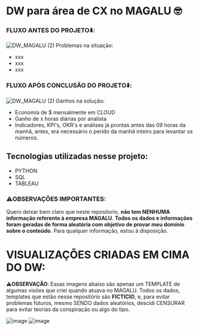 # DW para área de CX no MAGALU 🤓

### FLUXO ANTES DO PROJETO⬇️:
![DW_MAGALU (2)](https://user-images.githubusercontent.com/78058494/230535437-0b24d4fc-2a89-42f3-a0ba-3a6c1e6737f0.png)
Problemas na situação: 
* xxx
* xxx 
* xxx

### FLUXO APÓS CONCLUSÃO DO PROJETO⬇️:
![DW_MAGALU (2)](https://user-images.githubusercontent.com/78058494/230535437-0b24d4fc-2a89-42f3-a0ba-3a6c1e6737f0.png)
Ganhos na solução: 
* Economia de $ mensalmente em CLOUD
* Ganho de x horas diárias por analista
* Indicadores, KPI's, OKR's e análises já prontas antes das 09 horas da manhã, antes, era necessário o perído da manhã inteiro para levantar os números.



## Tecnologias utilizadas nesse projeto:
* PYTHON
* SQL
* TABLEAU

### ⚠️OBSERVAÇÕES IMPORTANTES️:
Quero deixar bem claro que neste reposítorio, **não tem NENHUMA informação referente à empresa MAGALU**. **Todos os dados e informações foram geradas de forma aleatória  com objetivo de provar meu domínio sobre o conteúdo**. Para qualquer informação, estou à disposição.

# VISUALIZAÇÕES CRIADAS EM CIMA DO DW:
⚠️**OBSERVAÇÃO**: Essas imagens abaixo são apenas um TEMPLATE de algumas visões que criei quando atuava no MAGALU. Todos os dados, templates que estão nesse repositório são **FICTICIO**, e, para evitar problemas fúturos, mesmo SENDO dados aleatórios, descidi CENSURAR para evitar teorias da conspiração ou algo do tipo.  


![image](https://user-images.githubusercontent.com/78058494/230523054-7d14b938-ef14-45e0-8907-20ce4f33bcca.png)
![image](https://user-images.githubusercontent.com/78058494/230523877-8d6515a7-b1a7-492c-9e24-5ba202fffdf4.png)


